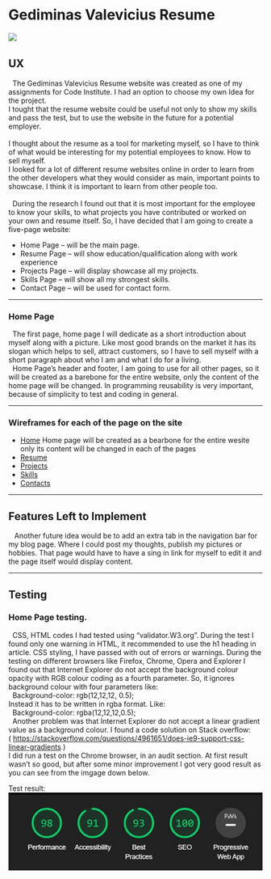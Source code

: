 # Gediminas Valevicius Resume  
<img src="https://codeinstitute.s3.amazonaws.com/fullstack/ci_logo_small.png" style="margin: 0;">

## UX
&nbsp;&nbsp;The Gediminas Valevicius Resume website was created as one of my assignments for Code Institute. I had an option to choose my own Idea for the project. <br>
I tought that the resume website could be useful not only to show my skills and pass the test, but to use the website in the future for a potential employer. 
<br><br>I thought about the resume as a tool for marketing myself, so I have to think of what would be interesting for my potential employees to know. How to sell myself.
<br> I looked for a lot of different resume websites online in order to learn from the other developers what they would consider as main, important points to showcase. I think it is important to learn from other people too. 
<br><br>&nbsp;&nbsp;During the research I found out that it is most important for the employee to know your skills, to what projects you have contributed or worked on your own and resume itself. So, I have decided that I am going to create a five-page website:
*  Home Page – will be the main page.
*  Resume Page – will show education/qualification along with work experience
*  Projects Page – will display showcase all my projects.
*  Skills Page – will show all my strongest skills.
* Contact Page – will be used for contact form.
  
****
### Home Page <br>
&nbsp;&nbsp;The first page, home page I will dedicate as a short introduction about myself along with a picture. Like most good brands on the market it has its slogan which helps to sell, attract customers, so I have to sell myself with a short paragraph about who I am and what I do for a living. <br>
&nbsp;&nbsp;Home Page’s header and footer, I am going to use for all other pages, so it will be created as a barebone for the entire website, only the content of the home page will be changed. In programming reusability is very important, because of simplicity to test and coding in general. 
****
### Wireframes for each of the page on the site
* [Home](https://wireframe.cc/pro/pp/0801205c0338940)
 Home page will be created as a bearbone for the entire wesite only its content will be changed in each of the pages 
* [Resume](https://wireframe.cc/pro/pp/81eb5d3d3338950)
* [Projects]()
* [Skills](https://wireframe.cc/pro/pp/836bbaef8341165)
* [Contacts]()

****
## Features Left to Implement
&nbsp;&nbsp; Another future idea would be to add an extra tab in the navigation bar for my blog page. Where I could post my thoughts, publish my pictures or hobbies. 
 That page would have to have a sing in link for myself to edit it and the page itself would display content.

****
## Testing
### Home Page testing.
&nbsp;&nbsp;CSS, HTML codes I had tested using “validator.W3.org”. During the test I found only one warning in HTML, it recommended to use the h1 heading in article. CSS styling, I have passed with out of errors or warnings.
During the testing on different browsers like Firefox, Chrome, Opera and Explorer I found out that Internet Explorer do not accept the background colour opacity with RGB colour coding as a fourth parameter. So, it ignores background colour with four parameters like:<br>
&nbsp;&nbsp;Background-color: rgb(12,12,12, 0.5);<br>
Instead it has to be written in rgba format. Like:<br>
&nbsp;&nbsp;Background-color: rgba(12,12,12,0.5);<br>
&nbsp;&nbsp;Another problem was that Internet Explorer do not accept a linear gradient value as a background colour. I found a code solution on Stack overflow:<br>
( https://stackoverflow.com/questions/4961651/does-ie9-support-css-linear-gradients )<br>
I did run a test on the Chrome browser, in an audit section. At first result wasn’t so good, but after some minor improvement I got very good result as you can see from the imgage down below. <br>

Test result: <br>
![alt text](./assets/images/home-page-test-results.jpg "Logo Title Text 1")





